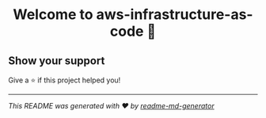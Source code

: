 <h1 align="center">Welcome to aws-infrastructure-as-code 👋</h1>
<p>
</p>

## Show your support

Give a ⭐️ if this project helped you!

***
_This README was generated with ❤️ by [readme-md-generator](https://github.com/kefranabg/readme-md-generator)_